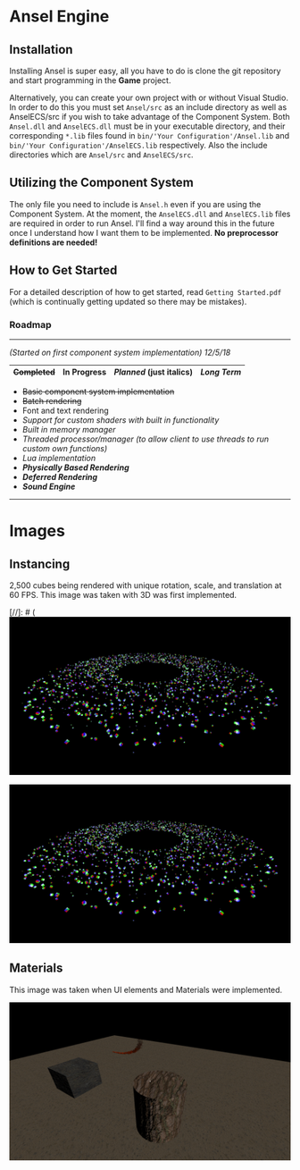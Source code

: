 # Ansel Engine

## Installation
Installing Ansel is super easy, all you have to do is clone the git repository and start programming in the **Game** project. 

Alternatively, you can create your own project with or without Visual Studio. In order to do this you must set `Ansel/src` as an include directory as well as AnselECS/src if you wish to take advantage of the Component System. Both `Ansel.dll` and `AnselECS.dll` must be in your executable directory, and their corresponding `*.lib` files found in `bin/'Your Configuration'/Ansel.lib` and `bin/'Your Configuration'/AnselECS.lib` respectively. Also the include directories which are `Ansel/src` and `AnselECS/src`.

## Utilizing the Component System

The only file you need to include is `Ansel.h` even if you are using the Component System. At the moment, the `AnselECS.dll` and `AnselECS.lib` files are required in order to run Ansel. I'll find a way around this in the future once I understand how I want them to be implemented. **No preprocessor definitions are needed!**

## How to Get Started 

For a detailed description of how to get started, read `Getting Started.pdf` (which is continually getting updated so there may be mistakes).

### Roadmap

---

*(Started on first component system implementation) 12/5/18*

| ~~Completed~~ | In Progress | *Planned* (just italics) | ***Long Term*** |
|-|-|-|-|

+ ~~Basic component system implementation~~
+ ~~Batch rendering~~
+ Font and text rendering
+ *Support for custom shaders with built in functionality*
+ *Built in memory manager*
+ *Threaded processor/manager (to allow client to use threads to run custom own functions)*
+ *Lua implementation*
+ ***Physically Based Rendering***
+ ***Deferred Rendering***
+ ***Sound Engine***

---

# Images

## Instancing

2,500 cubes being rendered with unique rotation, scale, and translation at 60 FPS. This image was taken with 3D was first implemented. 

[//]: # (![alt text](https://github.com/maxortner01/ansel/blob/master/Images/example1.png)

![alt text](Images/example1.png)

## Materials

This image was taken when UI elements and Materials were implemented.

![alt text](Images/example3.png)

